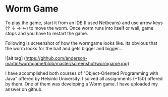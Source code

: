 # Worm Game


To play the game, start it from an IDE (I used Netbeans) and use arrow keys (↑ ↓ →	←) to move the worm. Once worm runs into itself or wall, game stops and you have to restart the game. 


Following is screenshot of how the wormgame looks like. Its obvious that the worm looks for the bait and gets bigger and bigger....

![alt tag] (https://github.com/anderson-martin/wormgame/blob/master/screenshot/wormgame.jpg)


I have accomplished both courses of "Object-Oriented Programming with Java" offered by Helsinki University. I solved all assignments (+150) offered by them. One of them was developing a Worm game. I have uploaded my answer on github. 
